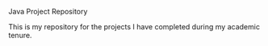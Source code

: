 Java Project Repository


This is my repository for the projects I have completed during my academic tenure. 

